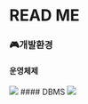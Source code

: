 # READ ME

### 🎮개발환경
#### 운영체제
<img src="https://img.shields.io/badge/Windows-0078D6?style=flat-square&logo=Windows&logoColor=white"/>
#### DBMS 
<img src="https://img.shields.io/badge/MySQL-4479A1?style=flat-square&logo=MySQL&logoColor=white"/>



